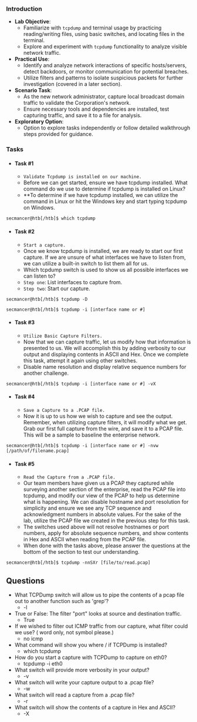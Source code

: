 ### Introduction
- **Lab Objective**:
    - Familiarize with `tcpdump` and terminal usage by practicing reading/writing files, using basic switches, and locating files in the terminal.
    - Explore and experiment with `tcpdump` functionality to analyze visible network traffic.
- **Practical Use**:
    - Identify and analyze network interactions of specific hosts/servers, detect backdoors, or monitor communication for potential breaches.
    - Utilize filters and patterns to isolate suspicious packets for further investigation (covered in a later section).
- **Scenario Task**:
    - As the new network administrator, capture local broadcast domain traffic to validate the Corporation's network.
    - Ensure necessary tools and dependencies are installed, test capturing traffic, and save it to a file for analysis.
- **Exploratory Option**:
    - Option to explore tasks independently or follow detailed walkthrough steps provided for guidance.


### Tasks
- #### Task #1
	- `Validate Tcpdump is installed on our machine.`
	- Before we can get started, ensure we have tcpdump installed. What command do we use to determine if tcpdump is installed on Linux?
	- **To determine if we have tcpdump installed, we can utilize the command in Linux or hit the Windows key and start typing tcpdump on Windows.
```shell-session
secmancer@htb[/htb]$ which tcpdump
```
- #### Task #2
	- `Start a capture.`
	- Once we know tcpdump is installed, we are ready to start our first capture. If we are unsure of what interfaces we have to listen from, we can utilize a built-in switch to list them all for us.
	- Which tcpdump switch is used to show us all possible interfaces we can listen to?
	- `Step one`: List interfaces to capture from.
	- `Step two`: Start our capture.
```shell-session
secmancer@htb[/htb]$ tcpdump -D 
```
```shell-session
secmancer@htb[/htb]$ tcpdump -i [interface name or #]
```
- #### Task #3
	- `Utilize Basic Capture Filters.`
	- Now that we can capture traffic, let us modify how that information is presented to us. We will accomplish this by adding verbosity to our output and displaying contents in ASCII and Hex. Once we complete this task, attempt it again using other switches.
	- Disable name resolution and display relative sequence numbers for another challenge.
```shell-session
secmancer@htb[/htb]$ tcpdump -i [interface name or #] -vX
```
- #### Task #4
	- `Save a Capture to a .PCAP file.`
	- Now it is up to us how we wish to capture and see the output. Remember, when utilizing capture filters, it will modify what we get. Grab our first full capture from the wire, and save it to a PCAP file. This will be a sample to baseline the enterprise network.

```shell-session
secmancer@htb[/htb]$ tcpdump -i [interface name or #] -nvw [/path/of/filename.pcap]
```
- #### Task #5
	- `Read the Capture from a .PCAP file.`
	- Our team members have given us a PCAP they captured while surveying another section of the enterprise, read the PCAP file into tcpdump, and modify our view of the PCAP to help us determine what is happening. We can disable hostname and port resolution for simplicity and ensure we see any TCP sequence and acknowledgment numbers in absolute values. For the sake of the lab, utilize the PCAP file we created in the previous step for this task.
	- The switches used above will not resolve hostnames or port numbers, apply for absolute sequence numbers, and show contents in Hex and ASCII when reading from the PCAP file.
	- When done with the tasks above, please answer the questions at the bottom of the section to test our understanding.
```shell-session
secmancer@htb[/htb]$ tcpdump -nnSXr [file/to/read.pcap]
```



## Questions
- What TCPDump switch will allow us to pipe the contents of a pcap file out to another function such as 'grep'?
	- -l
- True or False: The filter "port" looks at source and destination traffic.
	- True
- If we wished to filter out ICMP traffic from our capture, what filter could we use? ( word only, not symbol please.)
	- no icmp
- What command will show you where / if TCPDump is installed?
	- which tcpdump
- How do you start a capture with TCPDump to capture on eth0?
	- tcpdump -i eth0
- What switch will provide more verbosity in your output?
	- -v
- What switch will write your capture output to a .pcap file?
	- -w
- What switch will read a capture from a .pcap file?
	- -r
- What switch will show the contents of a capture in Hex and ASCII?
	- -X